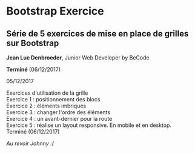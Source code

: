 # Bootstrap Exercice
## Série de 5 exercices de mise en place de grilles sur Bootstrap

**Jean Luc Denbroeder**, Junior Web Developer by BeCode

**Terminé** (06/12/2017)

05/12/2017

Exercices d'utilisation de la grille  
Exercice 1 : positionnement des blocs  
Exercice 2 : éléments imbriqués  
Exercice 3 : changer l'ordre des éléments  
Exercice 4 : un avant-dernier pour la route  
Exercice 5 : réalise un layout responsive. En mobile et en desktop.  
Terminé (06/12/2017)

*Au revoir Johnny :(*
